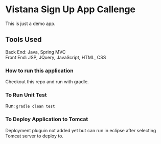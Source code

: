 # Vistana Sign Up App Callenge
This is just a demo app.

## Tools Used
Back End: Java, Spring MVC\
Front End: JSP, JQuery, JavaScript, HTML, CSS 


### How to run this application
Checkout this repo and run with gradle.

### To Run Unit Test
Run: `gradle clean test`

### To Deploy Application to Tomcat
Deployment pluguin not added yet but can run in eclipse after selecting Tomcat server to deploy to.

